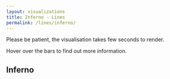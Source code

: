 ```yaml
---
layout: visualizations
title: Inferno - Lines
permalink: /lines/inferno/
---
```


Please be patient, the visualisation takes few seconds to render.

Hover over the bars to find out more information.

<div class="metadata"></div>

<div class="loading"></div>

<h2 class="collapser">Inferno</h2>
<div id="viz" class="collapsible">
</div>